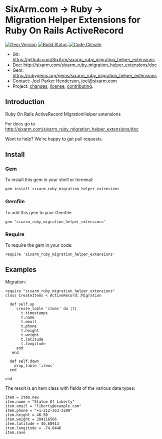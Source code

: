 # SixArm.com → Ruby → <br> Migration Helper Extensions for Ruby On Rails ActiveRecord

<!--header-open-->

[![Gem Version](https://badge.fury.io/rb/sixarm_ruby_migration_helper_extensions.svg)](http://badge.fury.io/rb/sixarm_ruby_migration_helper_extensions)
[![Build Status](https://travis-ci.org/SixArm/sixarm_ruby_migration_helper_extensions.png)](https://travis-ci.org/SixArm/sixarm_ruby_migration_helper_extensions)
[![Code Climate](https://api.codeclimate.com/v1/badges/c0c87ef7543e0da158f5/maintanability)](https://codeclimate.com/github/SixArm/sixarm_ruby_migration_helper_extensions/maintainability)

* Git: <https://github.com/SixArm/sixarm_ruby_migration_helper_extensions>
* Doc: <http://sixarm.com/sixarm_ruby_migration_helper_extensions/doc>
* Gem: <https://rubygems.org/gems/sixarm_ruby_migration_helper_extensions>
* Contact: Joel Parker Henderson, <joel@sixarm.com>
* Project: [changes](CHANGES.md), [license](LICENSE.md), [contributing](CONTRIBUTING.md).

<!--header-shut-->


## Introduction

Ruby On Rails ActiveRecord MigrationHelper extensions

For docs go to <http://sixarm.com/sixarm_ruby_migration_helper_extensions/doc>

Want to help? We're happy to get pull requests.


<!--install-open-->

## Install

### Gem

To install this gem in your shell or terminal:

    gem install sixarm_ruby_migration_helper_extensions

### Gemfile

To add this gem to your Gemfile:

    gem 'sixarm_ruby_migration_helper_extensions'

### Require

To require the gem in your code:

    require 'sixarm_ruby_migration_helper_extensions'

<!--install-shut-->


## Examples

Migration:

    require "sixarm_ruby_migration_helper_extensions"
    class CreateItems < ActiveRecord::Migration

      def self.up
         create_table 'items' do |t|
           t.timestamps
           t.name
           t.email
           t.phone
           t.height
           t.weight
           t.latitude
           t.longitude
         end
       end

      def self.down
        drop_table 'items'
      end

    end

The result is an item class with fields of the various data types:

    item = Item.new
    item.name = "Statue Of Liberty"
    item.email = "liberty@example.com"
    item.phone = "+1-212-363-3200"
    item.height = 46.50
    item.weight = 204116566
    item.latitude = 40.68913
    item.longitude = -74.0446
    item.save
